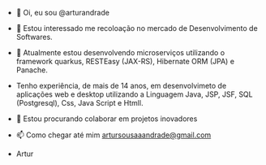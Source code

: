 - 👋 Oi, eu sou @arturandrade
- 👀 Estou interessado me recoloação no mercado de Desenvolvimento de Softwares.
- 🌱 Atualmente estou desenvolvendo microserviços utilizando o framework quarkus, RESTEasy (JAX-RS), Hibernate ORM (JPA) e Panache.
- Tenho experiência, de mais de 14 anos, em desenvolvimeto de aplicações web e desktop utilizando a Linguagem Java, JSP, JSF, SQL (Postgresql), Css, Java Script e Htmll.
- 💞️ Estou procurando colaborar em projetos inovadores 
- 📫 Como chegar até mim artursousaaandrade@gmail.com

- <div style="fonte-size: 100px;">Artur</div>

<!---
arturandrade/arturandrade is a ✨ special ✨ repository because its `README.md` (this file) appears on your GitHub profile.
You can click the Preview link to take a look at your changes.
--->
